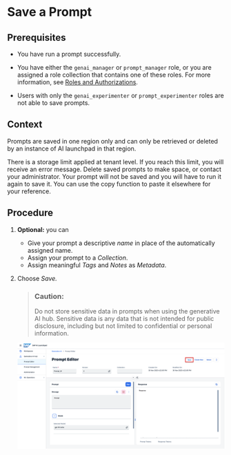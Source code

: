 <!-- loioe8c656f9f51243dd8978dc1bc39d227d -->

# Save a Prompt



<a name="loioe8c656f9f51243dd8978dc1bc39d227d__prereq_k4k_dj5_jzb"/>

## Prerequisites

-   You have run a prompt successfully.

-   You have either the `genai_manager` or `prompt_manager` role, or you are assigned a role collection that contains one of these roles. For more information, see [Roles and Authorizations](roles-and-authorizations-4ef8499.md).

-   Users with only the `genai_experimenter` or `prompt_experimenter` roles are not able to save prompts.




<a name="loioe8c656f9f51243dd8978dc1bc39d227d__context_q5l_gbq_rzb"/>

## Context

Prompts are saved in one region only and can only be retrieved or deleted by an instance of AI launchpad in that region.

There is a storage limit applied at tenant level. If you reach this limit, you will receive an error message. Delete saved prompts to make space, or contact your administrator. Your prompt will not be saved and you will have to run it again to save it. You can use the copy function to paste it elsewhere for your reference.



## Procedure

1.  **Optional:** you can

    -   Give your prompt a descriptive *name* in place of the automatically assigned name.
    -   Assign your prompt to a *Collection*.
    -   Assign meaningful *Tags* and *Notes* as *Metadata*.

2.  Choose *Save.*

    > ### Caution:  
    > Do not store sensitive data in prompts when using the generative AI hub. Sensitive data is any data that is not intended for public disclosure, including but not limited to confidential or personal information.

    ![](images/save_prompt_2709877.png)


